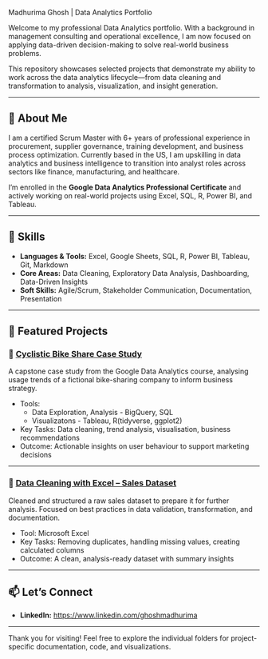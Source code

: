 Madhurima Ghosh | Data Analytics Portfolio

Welcome to my professional Data Analytics portfolio. With a background in management consulting and operational excellence, I am now focused on applying data-driven decision-making to solve real-world business problems.

This repository showcases selected projects that demonstrate my ability to work across the data analytics lifecycle—from data cleaning and transformation to analysis, visualization, and insight generation.

---

## 💼 About Me

I am a certified Scrum Master with 6+ years of professional experience in procurement, supplier governance, training development, and business process optimization. Currently based in the US, I am upskilling in data analytics and business intelligence to transition into analyst roles across sectors like finance, manufacturing, and healthcare.

I’m enrolled in the **Google Data Analytics Professional Certificate** and actively working on real-world projects using Excel, SQL, R, Power BI, and Tableau.

---

## 🧠 Skills

- **Languages & Tools:** Excel, Google Sheets, SQL, R, Power BI, Tableau, Git, Markdown
- **Core Areas:** Data Cleaning, Exploratory Data Analysis, Dashboarding, Data-Driven Insights
- **Soft Skills:** Agile/Scrum, Stakeholder Communication, Documentation, Presentation

---

## 📂 Featured Projects

### 🔹 [Cyclistic Bike Share Case Study]([./Google-Data-Analytics/Project-1-Bike-Case-Study](https://github.com/madhurima2902/Business-Analytics-Portfolio/tree/main/Capstone%20Project%20Bike%20Ride%20Case%20Study))

A capstone case study from the Google Data Analytics course, analysing usage trends of a fictional bike-sharing company to inform business strategy.

- Tools:
  - Data Exploration, Analysis - BigQuery, SQL
  - Visualizatons - Tableau, R(tidyverse, ggplot2)
- Key Tasks: Data cleaning, trend analysis, visualisation, business recommendations
- Outcome: Actionable insights on user behaviour to support marketing decisions

---

### 🔹 [Data Cleaning with Excel – Sales Dataset](./Google-Data-Analytics/Project-1-Data-Cleaning)

Cleaned and structured a raw sales dataset to prepare it for further analysis. Focused on best practices in data validation, transformation, and documentation.

- Tool: Microsoft Excel
- Key Tasks: Removing duplicates, handling missing values, creating calculated columns
- Outcome: A clean, analysis-ready dataset with summary insights

---

## 📫 Let’s Connect

- **LinkedIn:** https://www.linkedin.com/ghoshmadhurima
  
---

Thank you for visiting! Feel free to explore the individual folders for project-specific documentation, code, and visualizations.
